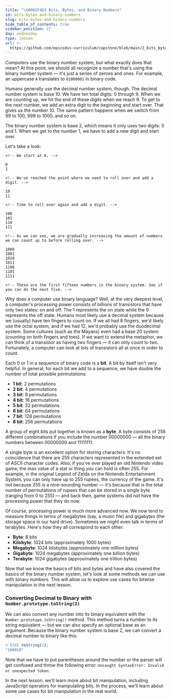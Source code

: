 ```yaml
---
title: "\U0001F4D3 Bits, Bytes, and Binary Numbers"
id: bits-bytes-and-binary-numbers
slug: bits-bytes-and-binary-numbers
hide_table_of_contents: true
sidebar_position: 27
day: wednesday
type: lesson
url: >-
  https://github.com/epicodus-curriculum/capstone/blob/main/2_bits_bytes_and_binary_numbers.md
---
```


Computers use the binary number system, but what exactly does that mean? At this point, we should all recognize a number that's using the binary number system — it's just a series of zeroes and ones. For example, an uppercase `A` translates to `01000001` in binary code.

Humans generally use the decimal number system, though. The decimal number system is base 10. We have ten total digits: 0 through 9. When we are counting up, we hit the end of these digits when we reach 9. To get to the next number, we add an extra digit to the beginning and start over. That gives us the number 10. The same pattern happens when we switch from 99 to 100, 999 to 1000, and so on.

The binary number system is base 2, which means it only uses two digits: 0 and 1. When we get to the number 1, we have to add a new digit and start over.

Let's take a look:

```
<!-- We start at 0. -->

0
1

<!-- We've reached the point where we need to roll over and add a digit. -->

10
11

<!-- Time to roll over again and add a digit. -->

100
101
110
111

<!-- As we can see, we are gradually increasing the amount of numbers we can count up to before rolling over. -->

1000
1001
1010
1011
1100
1101
1111

<!-- These are the first fifteen numbers in the binary system. See if you can do the next five. -->
```

Why does a computer use binary language? Well, at the very deepest level, a computer's processing power consists of billions of transistors that have only two states: on and off. The 1 represents the on state while the 0 represents the off state. Humans most likely use a decimal system because we (usually) have ten fingers to count on. If we all had 8 fingers, we'd likely use the octal system, and if we had 12, we'd probably use the duodecimal system. Some cultures (such as the Mayans) even had a base 20 system (counting on both fingers and toes). If we want to extend the metaphor, we can think of a transistor as having two fingers — it can only count to two. Fortunately, a computer can look at lots of transistors all at once in order to count.

Each 0 or 1 in a sequence of binary code is a **bit**. A bit by itself isn't very helpful. In general, for each bit we add to a sequence, we have double the number of total possible permutations:

* **1 bit**: 2 permutations
* **2 bit**: 4 permutations
* **3 bit**: 8 permutations
* **4 bit**: 16 permutations
* **5 bit**: 32 permutations
* **6 bit**: 64 permutations
* **7 bit**: 128 permutations
* **8 bit**: 256 permutations

A group of eight bits put together is known as a **byte**. A byte consists of 256 different combinations if you include the number 00000000 — all the binary numbers between 00000000 and 11111111.

A single byte is an excellent option for storing characters. It's no coincidence that there are 255 characters represented in the extended set of ASCII character codes. Also, if you've ever played an old Nintendo video game, the max value of a stat or thing you can hold is often 255. For example, in the original Legend of Zelda on the Nintendo Entertainment System, you can only have up to 255 rupees, the currency of the game. It's not because 255 is a nice-sounding number — it's because that is the total number of permutations of rupees that can be stored in a single byte (ranging from 0 to 255) — and back then, game systems did not have the processing power that they do now.

Of course, processing power is much more advanced now. We now tend to measure things in terms of megabytes (say, a music file) and gigabytes (the storage space in our hard drive). Sometimes we might even talk in terms of terabytes. Here's how they all correspond to each other:

* **Byte**: 8 bits
* **Kilobyte**: 1024 bits (approximately 1000 bytes)
* **Megabyte**: 1024 kilobytes (approximately one million bytes)
* **Gigabyte**: 1024 megabytes (approximately one billion bytes)
* **Terabyte**: 1024 gigabytes (approximately one trillion bytes)

Now that we know the basics of bits and bytes and have also covered the basics of the binary number system, let's look at some methods we can use with binary numbers. This will allow us to explore use cases for bitwise manipulation in the next lesson.

### Converting Decimal to Binary with `Number.prototype.toString(2)`

We can also convert any number into its binary equivalent with the `Number.prototype.toString()` method. This method turns a number to its string equivalent — but we can also specify an optional base as an argument. Because the binary number system is base 2, we can convert a decimal number to binary like this:

```js
> (34).toString(2);
"100010"
```

Note that we have to put parentheses around the number or the parser will get confused and throw the following error: `Uncaught SyntaxError: Invalid or unexpected token`.

In the next lesson, we'll learn more about bit manipulation, including JavaScript operators for manipulating bits. In the process, we'll learn about some use cases for bit manipulation in the real world.